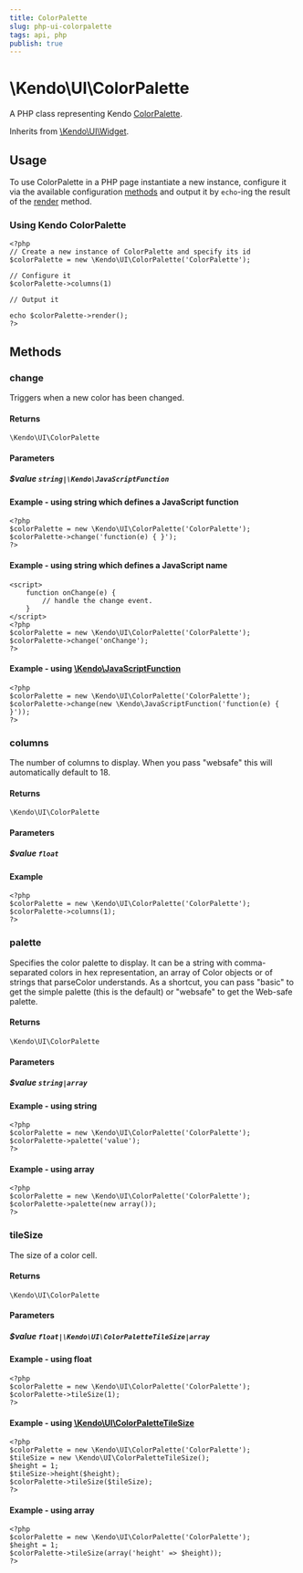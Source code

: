 ```yaml
---
title: ColorPalette
slug: php-ui-colorpalette
tags: api, php
publish: true
---
```


# \Kendo\UI\ColorPalette

A PHP class representing Kendo [ColorPalette](/api/web/colorpalette).

Inherits from [\Kendo\UI\Widget](/api/wrappers/php/Kendo/UI/Widget).

## Usage

To use ColorPalette in a PHP page instantiate a new instance, configure it via the available
configuration [methods](#methods) and output it by `echo`-ing the result of the [render](/api/wrappers/php/Kendo/UI/Widget#render) method.

### Using Kendo ColorPalette

    <?php
    // Create a new instance of ColorPalette and specify its id
    $colorPalette = new \Kendo\UI\ColorPalette('ColorPalette');

    // Configure it
    $colorPalette->columns(1)

    // Output it

    echo $colorPalette->render();
    ?>


## Methods

### change
Triggers when a new color has been changed.

#### Returns
`\Kendo\UI\ColorPalette`

#### Parameters

##### $value `string|\Kendo\JavaScriptFunction`

#### Example - using string which defines a JavaScript function

    <?php
    $colorPalette = new \Kendo\UI\ColorPalette('ColorPalette');
    $colorPalette->change('function(e) { }');
    ?>

#### Example - using string which defines a JavaScript name
    <script>
        function onChange(e) {
            // handle the change event.
        }
    </script>
    <?php
    $colorPalette = new \Kendo\UI\ColorPalette('ColorPalette');
    $colorPalette->change('onChange');
    ?>

#### Example - using [\Kendo\JavaScriptFunction](/api/wrappers/php/kendo/javascriptfunction)

    <?php
    $colorPalette = new \Kendo\UI\ColorPalette('ColorPalette');
    $colorPalette->change(new \Kendo\JavaScriptFunction('function(e) { }'));
    ?>

### columns
The number of columns to display.  When you pass "websafe" this will
automatically default to 18.

#### Returns
`\Kendo\UI\ColorPalette`

#### Parameters

##### $value `float`



#### Example 
    <?php
    $colorPalette = new \Kendo\UI\ColorPalette('ColorPalette');
    $colorPalette->columns(1);
    ?>

### palette
Specifies the color palette to display.  It can be a string with
comma-separated colors in hex representation, an array of Color
objects or of strings that parseColor understands.  As a shortcut,
you can pass "basic" to get the simple palette (this is the default)
or "websafe" to get the Web-safe palette.

#### Returns
`\Kendo\UI\ColorPalette`

#### Parameters

##### $value `string|array`



#### Example  - using string
    <?php
    $colorPalette = new \Kendo\UI\ColorPalette('ColorPalette');
    $colorPalette->palette('value');
    ?>

#### Example  - using array
    <?php
    $colorPalette = new \Kendo\UI\ColorPalette('ColorPalette');
    $colorPalette->palette(new array());
    ?>

### tileSize

The size of a color cell.

#### Returns
`\Kendo\UI\ColorPalette`

#### Parameters

##### $value `float|\Kendo\UI\ColorPaletteTileSize|array`




#### Example  - using float
    <?php
    $colorPalette = new \Kendo\UI\ColorPalette('ColorPalette');
    $colorPalette->tileSize(1);
    ?>


#### Example - using [\Kendo\UI\ColorPaletteTileSize](/api/wrappers/php/Kendo/UI/ColorPaletteTileSize)
    <?php
    $colorPalette = new \Kendo\UI\ColorPalette('ColorPalette');
    $tileSize = new \Kendo\UI\ColorPaletteTileSize();
    $height = 1;
    $tileSize->height($height);
    $colorPalette->tileSize($tileSize);
    ?>

#### Example - using array

    <?php
    $colorPalette = new \Kendo\UI\ColorPalette('ColorPalette');
    $height = 1;
    $colorPalette->tileSize(array('height' => $height));
    ?>

